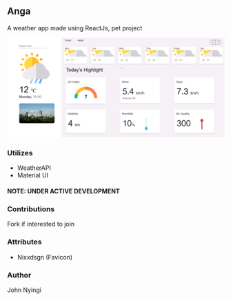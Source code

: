 ## Anga
A weather app made using ReactJs, pet project

![anga ui design](./images/anga_app.png)

### Utilizes
- WeatherAPI
- Material UI

#### NOTE: UNDER ACTIVE DEVELOPMENT

### Contributions
Fork if interested to join

### Attributes
-  Nixxdsgn (Favicon)


### Author
John Nyingi